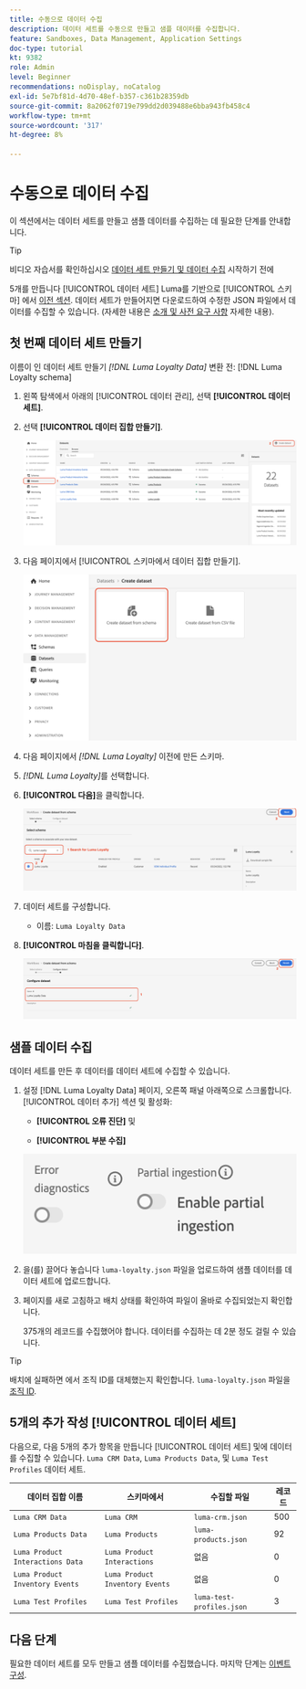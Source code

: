```yaml
---
title: 수동으로 데이터 수집
description: 데이터 세트를 수동으로 만들고 샘플 데이터를 수집합니다.
feature: Sandboxes, Data Management, Application Settings
doc-type: tutorial
kt: 9382
role: Admin
level: Beginner
recommendations: noDisplay, noCatalog
exl-id: 5e7bf81d-4d70-48ef-b357-c361b28359db
source-git-commit: 8a2062f0719e799dd2d039488e6bba943fb458c4
workflow-type: tm+mt
source-wordcount: '317'
ht-degree: 8%

---
```


# 수동으로 데이터 수집

이 섹션에서는 데이터 세트를 만들고 샘플 데이터를 수집하는 데 필요한 단계를 안내합니다.

>[!TIP]
>
> 비디오 자습서를 확인하십시오 [데이터 세트 만들기 및 데이터 수집](/help/set-up-data/create-datasets-and-ingest-data.md) 시작하기 전에

5개를 만듭니다 [!UICONTROL 데이터 세트] Luma를 기반으로 [!UICONTROL 스키마] 에서 [이전 섹션](/help/tutorial-configure-a-training-sandbox/manual-data-set-up.md). 데이터 세트가 만들어지면 다운로드하여 수정한 JSON 파일에서 데이터를 수집할 수 있습니다. (자세한 내용은 [소개 및 사전 요구 사항](/help/tutorial-configure-a-training-sandbox/introduction-and-prerequisites.md) 자세한 내용).

## 첫 번째 데이터 세트 만들기

이름이 인 데이터 세트 만들기 *[!DNL Luma Loyalty Data]* 변환 전: [!DNL Luma Loyalty schema]

1. 왼쪽 탐색에서 아래의 [!UICONTROL 데이터 관리], 선택 **[!UICONTROL 데이터 세트]**.

1. 선택 **[!UICONTROL 데이터 집합 만들기]**.

   ![데이터 집합 만들기](assets/create-dataset.png)

1. 다음 페이지에서 [!UICONTROL 스키마에서 데이터 집합 만들기].

   ![스키마에서 데이터 집합 만들기](assets/create-dataset-from-schema.png)

1. 다음 페이지에서 *[!DNL Luma Loyalty]* 이전에 만든 스키마.

1. *[!DNL Luma Loyalty]*&#x200B;를 선택합니다.

1. **[!UICONTROL 다음]**&#x200B;을 클릭합니다.

   ![스키마 검색 및 선택](assets/create-dataset-select-schema.png)

1. 데이터 세트를 구성합니다.

   * 이름: `Luma Loyalty Data`

1. **[!UICONTROL 마침을 클릭합니다]**.

   ![데이터 세트 구성](assets/create-dataset-configure.png)

## 샘플 데이터 수집

데이터 세트를 만든 후 데이터를 데이터 세트에 수집할 수 있습니다.

1. 설정 [!DNL Luma Loyalty Data] 페이지, 오른쪽 패널 아래쪽으로 스크롤합니다. [!UICONTROL 데이터 추가] 섹션 및 활성화:

   * **[!UICONTROL 오류 진단]** 및

   * **[!UICONTROL 부분 수집]**

   ![데이터 수집](assets/ingest-data.png)

1. 을(를) 끌어다 놓습니다 `luma-loyalty.json` 파일을 업로드하여 샘플 데이터를 데이터 세트에 업로드합니다.

1. 페이지를 새로 고침하고 배치 상태를 확인하여 파일이 올바로 수집되었는지 확인합니다.

   375개의 레코드를 수집했어야 합니다. 데이터를 수집하는 데 2분 정도 걸릴 수 있습니다.

>[!TIP]
>
>배치에 실패하면 에서 조직 ID를 대체했는지 확인합니다. `luma-loyalty.json` 파일을 [조직 ID](https://experienceleague.adobe.com/docs/core-services/interface/administration/organizations.html?lang=ko-KR).

## 5개의 추가 작성 [!UICONTROL 데이터 세트]

다음으로, 다음 5개의 추가 항목을 만듭니다 [!UICONTROL 데이터 세트] 및에 데이터를 수집할 수 있습니다. `Luma CRM Data`, `Luma Products Data`, 및 `Luma Test Profiles` 데이터 세트.

| 데이터 집합 이름 | 스키마에서 | 수집할 파일 | 레코드 |
| -----| ------ | -------| ------- |
| `Luma CRM Data` | `Luma CRM` | `luma-crm.json` | 500 |
| `Luma Products Data` | `Luma Products` | `luma-products.json` | 92 |
| `Luma Product Interactions Data` | `Luma Product Interactions` | 없음 | 0 |
| `Luma Product Inventory Events` | `Luma Product Inventory Events` | 없음 | 0 |
| `Luma Test Profiles` | `Luma Test Profiles` | `luma-test-profiles.json` | 3 |

## 다음 단계

필요한 데이터 세트를 모두 만들고 샘플 데이터를 수집했습니다. 마지막 단계는 [이벤트 구성](/help/tutorial-configure-a-training-sandbox/configure-events.md).
